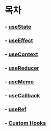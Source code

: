 # 목차

### - [useState](useState.md)

### - [useEffect](useEffect.md)

### - [useContext](useContext.md)

### - [useReducer](useReducer.md)

### - [useMemo](useMemo.md)

### - [useCallback](useCallback.md)

### - [useRef](useRef.md)

### - [Custom Hooks](Custom-Hook.md)
